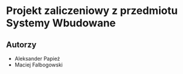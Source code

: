 # Projekt zaliczeniowy z przedmiotu Systemy Wbudowane

## Autorzy
+ Aleksander Papież
+ Maciej Falbogowski